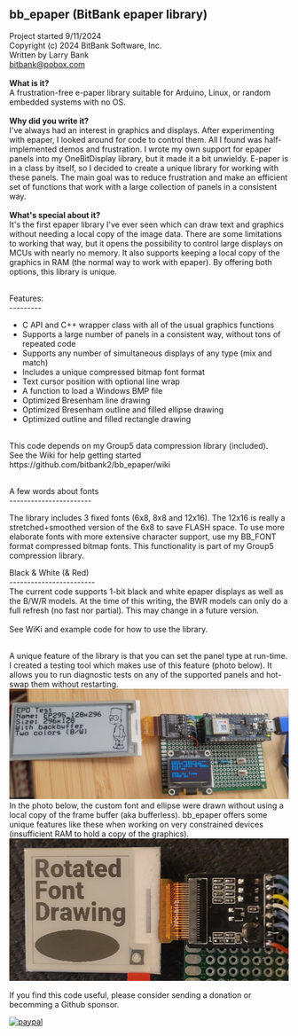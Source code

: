 bb_epaper (BitBank epaper library)<br>
----------------------------------
Project started 9/11/2024<br>
Copyright (c) 2024 BitBank Software, Inc.<br>
Written by Larry Bank<br>
bitbank@pobox.com<br>
<br>
<b>What is it?</b><br>
A frustration-free e-paper library suitable for Arduino, Linux, or random embedded systems with no OS.<br>
<br>
<b>Why did you write it?</b><br>
I've always had an interest in graphics and displays. After experimenting with epaper, I looked around for code to control them. All I found was half-implemented demos and frustration. I wrote my own support for epaper panels into my OneBitDisplay library, but it made it a bit unwieldy. E-paper is in a class by itself, so I decided to create a unique library for working with these panels. The main goal was to reduce frustration and make an efficient set of functions that work with a large collection of panels in a consistent way.<br>
<br>
<b>What's special about it?</b><br>
It's the first epaper library I've ever seen which can draw text and graphics without needing a local copy of the image data. There are some limitations to working that way, but it opens the possibility to control large displays on MCUs with nearly no memory. It also supports keeping a local copy of the graphics in RAM (the normal way to work with epaper). By offering both options, this library is unique.<br>
<br>

Features:<br>
---------<br>
- C API and C++ wrapper class with all of the usual graphics functions<br>
- Supports a large number of panels in a consistent way, without tons of repeated code<br>
- Supports any number of simultaneous displays of any type (mix and match)<br>
- Includes a unique compressed bitmap font format<br>
- Text cursor position with optional line wrap<br>
- A function to load a Windows BMP file<br>
- Optimized Bresenham line drawing<br>
- Optimized Bresenham outline and filled ellipse drawing<br>
- Optimized outline and filled rectangle drawing<br>
<br>
This code depends on my Group5 data compression library (included).<br>
See the Wiki for help getting started<br>
https://github.com/bitbank2/bb_epaper/wiki <br>
<br>

A few words about fonts<br>
-----------------------<br>

The library includes 3 fixed fonts (6x8, 8x8 and 12x16). The 12x16 is really a stretched+smoothed version of the 6x8 to save FLASH space. To use more elaborate fonts with more extensive character support, use my BB_FONT format compressed bitmap fonts. This functionality is part of my Group5 compression library.<br>

Black & White (& Red)<br>
------------------------<br>
The current code supports 1-bit black and white epaper displays as well as the B/W/R models. At the time of this writing, the BWR models can only do a full refresh (no fast nor partial). This may change in a future version.<br>
<br>
See WiKi and example code for how to use the library.<br> 
<br>

A unique feature of the library is that you can set the panel type at run-time. I created a testing tool which makes use of this feature (photo below). It allows you to run diagnostic tests on any of the supported panels and hot-swap them without restarting.
<br>
![bb_epaper](/epd_panel_tester.jpg?raw=true "panel tester")
<br>
In the photo below, the custom font and ellipse were drawn without using a local copy of the frame buffer (aka bufferless). bb_epaper offers some unique features like these when working on very constrained devices (insufficient RAM to hold a copy of the graphics). 
<br>
![bb_epaper](/bb_epaper_demo.jpg?raw=true "bb_epaper")
<br>

If you find this code useful, please consider sending a donation or becomming a Github sponsor.

[![paypal](https://www.paypalobjects.com/en_US/i/btn/btn_donateCC_LG.gif)](https://www.paypal.com/cgi-bin/webscr?cmd=_s-xclick&hosted_button_id=SR4F44J2UR8S4)


